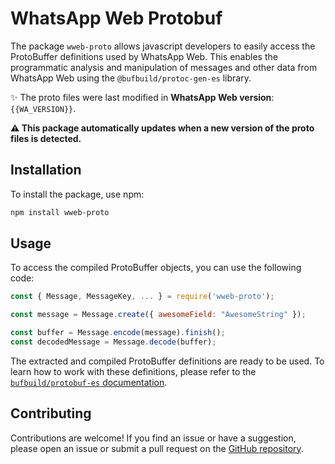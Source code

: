 # WhatsApp Web Protobuf

The package `wweb-proto` allows javascript developers to easily access the ProtoBuffer definitions used by WhatsApp Web. This enables the programmatic analysis and manipulation of messages and other data from WhatsApp Web using the `@bufbuild/protoc-gen-es` library.

✨ The proto files were last modified in **WhatsApp Web version**: `{{WA_VERSION}}`.

**⚠️ This package automatically updates when a new version of the proto files is detected.**

## Installation

To install the package, use npm:

```sh
npm install wweb-proto
```

## Usage

To access the compiled ProtoBuffer objects, you can use the following code:

```javascript
const { Message, MessageKey, ... } = require('wweb-proto');

const message = Message.create({ awesomeField: "AwesomeString" });

const buffer = Message.encode(message).finish();
const decodedMessage = Message.decode(buffer);
```

The extracted and compiled ProtoBuffer definitions are ready to be used. To learn how to work with these definitions, please refer to the [`bufbuild/protobuf-es` documentation](https://github.com/bufbuild/protobuf-es).

## Contributing

Contributions are welcome! If you find an issue or have a suggestion, please open an issue or submit a pull request on the [GitHub repository](https://github.com/jaovitubr/wweb-proto).
